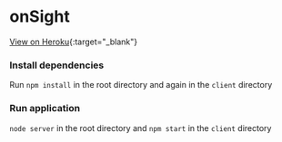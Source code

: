 # onSight

[View on Heroku](https://onsight.herokuapp.com/home){:target="_blank"}

### Install dependencies
Run `npm install` in the root directory and again in the `client` directory

### Run application
`node server` in the root directory and `npm start` in the `client` directory
